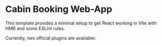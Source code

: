 # Cabin Booking Web-App

This template provides a minimal setup to get React working in Vite with HMR and some ESLint rules.

Currently, two official plugins are available:

